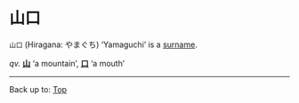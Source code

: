 # 山口

`山口` (Hiragana: やまぐち) ‘Yamaguchi’ is a [surname](../../../desc/surnames.md).

*qv.* **[山](yama.md)** ‘a mountain’, **[口](../../k/ku/kuchi.md)** ‘a mouth’

----

Back up to: [Top](../../../index.md)
